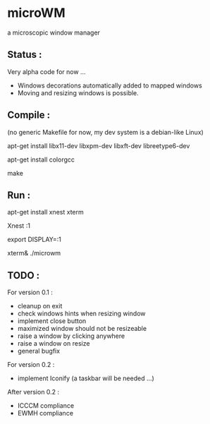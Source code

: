 # microWM
a microscopic window manager

Status :
--------

Very alpha code for now ...

* Windows decorations automatically added to mapped windows
* Moving and resizing windows is possible.

Compile :
---------

(no generic Makefile for now, my dev system is a debian-like Linux)

apt-get install libx11-dev libxpm-dev libxft-dev libreetype6-dev

apt-get install colorgcc

make

Run :
-----

apt-get install xnest xterm

Xnest :1

export DISPLAY=:1

xterm&
./microwm


TODO :
------

For version 0.1 :

* cleanup on exit
* check windows hints when resizing window
* implement close button
* maximized window should not be resizeable
* raise a window by clicking anywhere 
* raise a window on resize
* general bugfix

For version 0.2 :

* implement Iconify (a taskbar will be needed ...)

After version 0.2 :

* ICCCM compliance
* EWMH compliance

